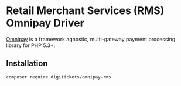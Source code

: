 # Retail Merchant Services (RMS) Omnipay Driver

[Omnipay](https://github.com/omnipay/omnipay) is a framework agnostic, multi-gateway payment processing library for PHP 5.3+.

## Installation

```bash
composer require digitickets/omnipay-rms
```
